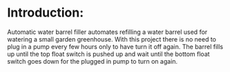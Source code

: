 # Introduction:
Automatic water barrel filler automates refilling a water barrel used for watering a small garden greenhouse. With this project there is no need to plug in a pump every few hours only to have turn it off again. The barrel fills up until the top float switch is pushed up and wait until the bottom float switch goes down for the plugged in pump to turn on again. 
